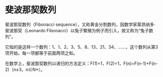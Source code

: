 # 斐波那契数列

斐波那契数列（Fibonacci sequence），又称黄金分割数列，因数学家莱昂纳多·斐波那契（Leonardo Fibonacci）以兔子繁殖为例子而引入，故又称为“兔子数列”。  

它指的是这样一个数列：1、1、2、3、5、8、13、21、34、……，这个数列从第3项开始，每一项都等于前面两项之和。  

在数学上，斐波那契数列以递归的方法定义：F(1)=1，F(2)=1，F(n)=F(n-1)+F(n-2)（n≥3，n∈N*）。  
